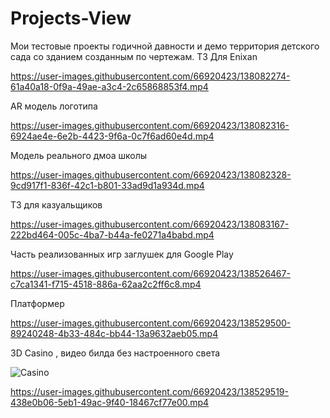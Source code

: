 # Projects-View
Мои тестовые проекты годичной давности и демо территория детского сада со зданием созданным по чертежам.
ТЗ Для Enixan

https://user-images.githubusercontent.com/66920423/138082274-61a40a18-0f9a-49ae-a3c4-2c65868853f4.mp4

AR модель логотипа

https://user-images.githubusercontent.com/66920423/138082316-6924ae4e-6e2b-4423-9f6a-0c7f6ad60e4d.mp4

Модель реального дмоа школы

https://user-images.githubusercontent.com/66920423/138082328-9cd917f1-836f-42c1-b801-33ad9d1a934d.mp4

ТЗ для казуальщиков

https://user-images.githubusercontent.com/66920423/138083167-222bd464-005c-4ba7-b44a-fe0271a4babd.mp4

Часть реализованных игр заглушек для Google Play

https://user-images.githubusercontent.com/66920423/138526467-c7ca1341-f715-4518-886a-62aa2c2ff6c8.mp4

Платформер 


https://user-images.githubusercontent.com/66920423/138529500-89240248-4b33-484c-bb44-13a9632aeb05.mp4


3D Casino , видео билда без настроенного света


![Casino](https://user-images.githubusercontent.com/66920423/138529416-ed9ab65a-f41e-4211-90d3-d8e152ce8e36.jpg)



https://user-images.githubusercontent.com/66920423/138529519-438e0b06-5eb1-49ac-9f40-18467cf77e00.mp4

